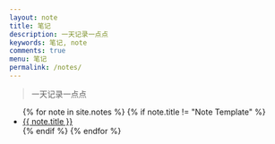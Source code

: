 ```yaml
---
layout: note
title: 笔记
description: 一天记录一点点
keywords: 笔记, note
comments: true
menu: 笔记
permalink: /notes/
---
```


> 一天记录一点点

<ul class="listing">
{% for note in site.notes %}
    {% if note.title != "Note Template" %}
    <li class="listing-item"><a href="{{ site.url }}{{ note.url }}">{{ note.title }}</a></li>
    {% endif %}
{% endfor %}
</ul>
